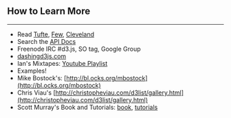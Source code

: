 ## How to Learn More

***

 * Read [Tufte](http://www.amazon.com/Visual-Display-Quantitative-Information/dp/0961392142/ref=sr_1_3?s=books&ie=UTF8&qid=1428014303&sr=1-3), [Few](http://www.amazon.com/Now-You-See-Visualization-Quantitative/dp/0970601980/ref=sr_1_3?s=books&ie=UTF8&qid=1428014362&sr=1-3), [Cleveland](http://www.amazon.com/Elements-Graphing-Data-William-Cleveland/dp/0963488414/ref=sr_1_4?s=books&ie=UTF8&qid=1428014303&sr=1-4)
 * Search the [API Docs](http://github.com/mbostock/d3/wiki/API-Reference)
 * Freenode IRC #d3.js, SO tag, Google Group
 * [ dashingd3js.com ]( http://dashingd3js.com )
 * Ian's Mixtapes: [Youtube Playlist](http://www.youtube.com/playlist?list=PLI_sHchSmdCDLfLl5uTnsaRB54tDlRubK)
 * Examples! 
  * Mike Bostock's: [http://bl.ocks.org/mbostock](http://bl.ocks.org/mbostock)
  * Chris Viau's [http://christopheviau.com/d3list/gallery.html](http://christopheviau.com/d3list/gallery.html)
 * Scott Murray's Book and Tutorials: [book](http://alignedleft.com/work/d3-book), [tutorials](http://alignedleft.com/tutorials)
